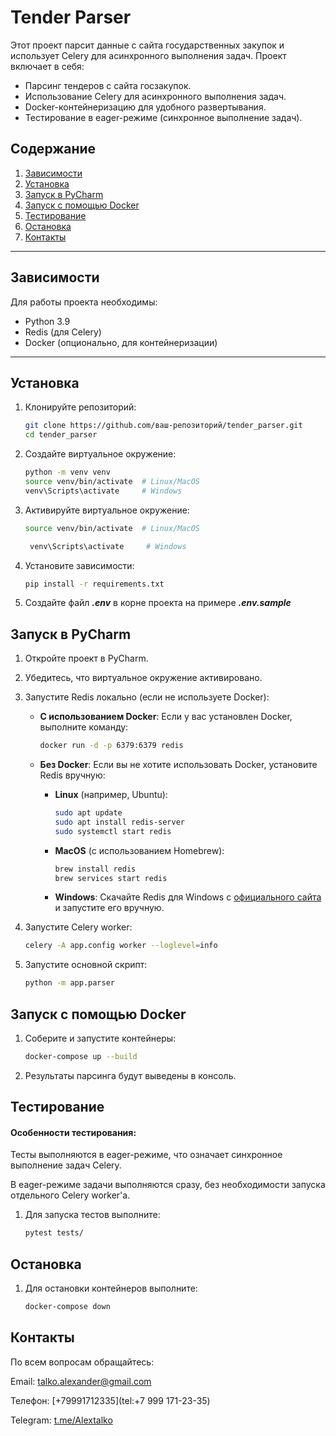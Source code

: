 # Tender Parser

Этот проект парсит данные с сайта государственных закупок и использует Celery для асинхронного выполнения задач. Проект включает в себя:

- Парсинг тендеров с сайта госзакупок.
- Использование Celery для асинхронного выполнения задач.
- Docker-контейнеризацию для удобного развертывания.
- Тестирование в eager-режиме (синхронное выполнение задач).

## Содержание

1. [Зависимости](#зависимости)
2. [Установка](#установка)
3. [Запуск в PyCharm](#запуск-в-pycharm)
4. [Запуск с помощью Docker](#запуск-с-помощью-docker)
5. [Тестирование](#тестирование)
6. [Остановка](#остановка)
7. [Контакты](#контакты)

---

## Зависимости

Для работы проекта необходимы:

- Python 3.9
- Redis (для Celery)
- Docker (опционально, для контейнеризации)

---

## Установка

1. Клонируйте репозиторий:

   ```bash
   git clone https://github.com/ваш-репозиторий/tender_parser.git
   cd tender_parser
2. Создайте виртуальное окружение:
    ```bash
    python -m venv venv
    source venv/bin/activate  # Linux/MacOS
    venv\Scripts\activate     # Windows
    ```
3. Активируйте виртуальное окружение:
    ```bash
    source venv/bin/activate  # Linux/MacOS
    ```
   ```bash
    venv\Scripts\activate     # Windows
    ```
4. Установите зависимости:
    ```bash
   pip install -r requirements.txt
   ```
5. Создайте файл ***.env*** в корне проекта на примере ***.env.sample***

## Запуск в PyCharm
1. Откройте проект в PyCharm.

2. Убедитесь, что виртуальное окружение активировано.

3. Запустите Redis локально (если не используете Docker):
   - **С использованием Docker**:
     Если у вас установлен Docker, выполните команду:
     ```bash
     docker run -d -p 6379:6379 redis
     ```

   - **Без Docker**:
     Если вы не хотите использовать Docker, установите Redis вручную:
     - **Linux** (например, Ubuntu):
       ```bash
       sudo apt update
       sudo apt install redis-server
       sudo systemctl start redis
       ```
     - **MacOS** (с использованием Homebrew):
       ```bash
       brew install redis
       brew services start redis
       ```
     - **Windows**:
       Скачайте Redis для Windows с [официального сайта](https://redis.io/download) и запустите его вручную.
4. Запустите Celery worker:

   ```bash
   celery -A app.config worker --loglevel=info
   ```
5. Запустите основной скрипт:
    ```bash
   python -m app.parser
   ```
## Запуск с помощью Docker
1. Соберите и запустите контейнеры:
    ```bash
   docker-compose up --build
   ```
2. Результаты парсинга будут выведены в консоль.

## Тестирование
#### Особенности тестирования:
Тесты выполняются в eager-режиме, что означает синхронное выполнение задач Celery.

В eager-режиме задачи выполняются сразу, без необходимости запуска отдельного Celery worker'а.
1. Для запуска тестов выполните:
    ```bash
   pytest tests/
   ```
   
## Остановка
1. Для остановки контейнеров выполните:
    ```bash
   docker-compose down
   ```

## Контакты
По всем вопросам обращайтесь:

Email: [talko.alexander@gmail.com](mailto:email)

Телефон: [+79991712335](tel:+7 999 171-23-35)

Telegram: [t.me/Alextalko](https://t.me/Alextalko)